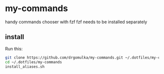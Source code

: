 # my-commands
handy commands chooser with fzf
fzf needs to be installed separately


## install

Run this:

```sh
git clone https://github.com/drgomulka/my-commands.git ~/.dotfiles/my-commands
cd ~/.dotfiles/my-commands
install_aliases.sh
```
